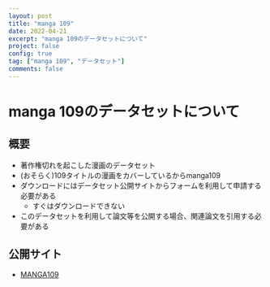 ```yaml
---
layout: post
title: "manga 109"
date: 2022-04-21
excerpt: "manga 109のデータセットについて"
project: false
config: true
tag: ["manga 109", "データセット"]
comments: false
---
```


# manga 109のデータセットについて

## 概要
 - 著作権切れを起こした漫画のデータセット
 - (おそらく)109タイトルの漫画をカバーしているからmanga109
 - ダウンロードにはデータセット公開サイトからフォームを利用して申請する必要がある
   - すぐはダウンロードできない
 - このデータセットを利用して論文等を公開する場合、関連論文を引用する必要がある

## 公開サイト
 - [MANGA109](http://www.manga109.org/en/index.html)
